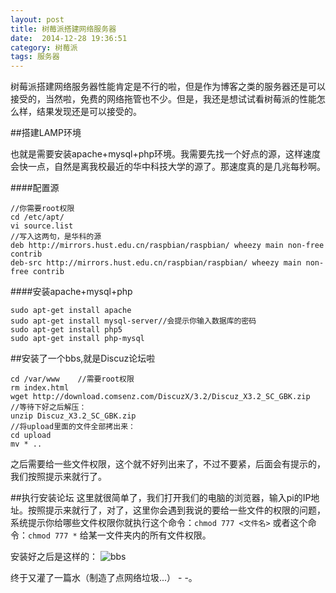 ```yaml
---
layout: post
title: 树莓派搭建网络服务器
date:  2014-12-28 19:36:51   
category: 树莓派
tags: 服务器
---
```


树莓派搭建网络服务器性能肯定是不行的啦，但是作为博客之类的服务器还是可以接受的，当然啦，免费的网络拖管也不少。但是，我还是想试试看树莓派的性能怎么样，结果发现还是可以接受的。

##搭建LAMP环境

也就是需要安装apache+mysql+php环境。我需要先找一个好点的源，这样速度会快一点，自然是离我校最近的华中科技大学的源了。那速度真的是几兆每秒啊。

####配置源

	//你需要root权限
	cd /etc/apt/
	vi source.list
	//写入这两句，是华科的源
	deb http://mirrors.hust.edu.cn/raspbian/raspbian/ wheezy main non-free contrib
	deb-src http://mirrors.hust.edu.cn/raspbian/raspbian/ wheezy main non-free contrib

####安装apache+mysql+php

	sudo apt-get install apache
	sudo apt-get install mysql-server//会提示你输入数据库的密码
	sudo apt-get install php5
	sudo apt-get install php-mysql

##安装了一个bbs,就是Discuz论坛啦

	cd /var/www    //需要root权限
	rm index.html
	wget http://download.comsenz.com/DiscuzX/3.2/Discuz_X3.2_SC_GBK.zip
	//等待下好之后解压：
	unzip Discuz_X3.2_SC_GBK.zip
	//将upload里面的文件全部拷出来：
	cd upload
	mv * ..
	
之后需要给一些文件权限，这个就不好列出来了，不过不要紧，后面会有提示的，我们按照提示来就行了。

##执行安装论坛
这里就很简单了，我们打开我们的电脑的浏览器，输入pi的IP地址。按照提示来就行了，对了，这里你会遇到我说的要给一些文件的权限的问题，系统提示你给哪些文件权限你就执行这个命令：`chmod 777 <文件名>` 或者这个命令：`chmod 777 *` 给某一文件夹内的所有文件权限。

安装好之后是这样的：
![bbs](http://shamospace.qiniudn.com/bbs.jpg)

终于又灌了一篇水（制造了点网络垃圾...） - -。

















